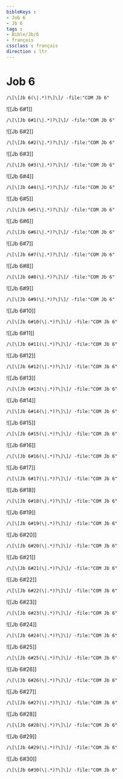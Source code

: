 ```yaml
---
bibleKeys : 
- Job 6
- Jb 6
tags : 
- Bible/Jb/6
- français
cssclass : français
direction : ltr
---
```


# Job 6

```query
/\[\[Jb 6(\|.*)?\]\]/ -file:"COM Jb 6"
```



![[Jb 6#1]]

```query
/\[\[Jb 6#1(\|.*)?\]\]/ -file:"COM Jb 6"
```

![[Jb 6#2]]

```query
/\[\[Jb 6#2(\|.*)?\]\]/ -file:"COM Jb 6"
```

![[Jb 6#3]]

```query
/\[\[Jb 6#3(\|.*)?\]\]/ -file:"COM Jb 6"
```

![[Jb 6#4]]

```query
/\[\[Jb 6#4(\|.*)?\]\]/ -file:"COM Jb 6"
```

![[Jb 6#5]]

```query
/\[\[Jb 6#5(\|.*)?\]\]/ -file:"COM Jb 6"
```

![[Jb 6#6]]

```query
/\[\[Jb 6#6(\|.*)?\]\]/ -file:"COM Jb 6"
```

![[Jb 6#7]]

```query
/\[\[Jb 6#7(\|.*)?\]\]/ -file:"COM Jb 6"
```

![[Jb 6#8]]

```query
/\[\[Jb 6#8(\|.*)?\]\]/ -file:"COM Jb 6"
```

![[Jb 6#9]]

```query
/\[\[Jb 6#9(\|.*)?\]\]/ -file:"COM Jb 6"
```

![[Jb 6#10]]

```query
/\[\[Jb 6#10(\|.*)?\]\]/ -file:"COM Jb 6"
```

![[Jb 6#11]]

```query
/\[\[Jb 6#11(\|.*)?\]\]/ -file:"COM Jb 6"
```

![[Jb 6#12]]

```query
/\[\[Jb 6#12(\|.*)?\]\]/ -file:"COM Jb 6"
```

![[Jb 6#13]]

```query
/\[\[Jb 6#13(\|.*)?\]\]/ -file:"COM Jb 6"
```

![[Jb 6#14]]

```query
/\[\[Jb 6#14(\|.*)?\]\]/ -file:"COM Jb 6"
```

![[Jb 6#15]]

```query
/\[\[Jb 6#15(\|.*)?\]\]/ -file:"COM Jb 6"
```

![[Jb 6#16]]

```query
/\[\[Jb 6#16(\|.*)?\]\]/ -file:"COM Jb 6"
```

![[Jb 6#17]]

```query
/\[\[Jb 6#17(\|.*)?\]\]/ -file:"COM Jb 6"
```

![[Jb 6#18]]

```query
/\[\[Jb 6#18(\|.*)?\]\]/ -file:"COM Jb 6"
```

![[Jb 6#19]]

```query
/\[\[Jb 6#19(\|.*)?\]\]/ -file:"COM Jb 6"
```

![[Jb 6#20]]

```query
/\[\[Jb 6#20(\|.*)?\]\]/ -file:"COM Jb 6"
```

![[Jb 6#21]]

```query
/\[\[Jb 6#21(\|.*)?\]\]/ -file:"COM Jb 6"
```

![[Jb 6#22]]

```query
/\[\[Jb 6#22(\|.*)?\]\]/ -file:"COM Jb 6"
```

![[Jb 6#23]]

```query
/\[\[Jb 6#23(\|.*)?\]\]/ -file:"COM Jb 6"
```

![[Jb 6#24]]

```query
/\[\[Jb 6#24(\|.*)?\]\]/ -file:"COM Jb 6"
```

![[Jb 6#25]]

```query
/\[\[Jb 6#25(\|.*)?\]\]/ -file:"COM Jb 6"
```

![[Jb 6#26]]

```query
/\[\[Jb 6#26(\|.*)?\]\]/ -file:"COM Jb 6"
```

![[Jb 6#27]]

```query
/\[\[Jb 6#27(\|.*)?\]\]/ -file:"COM Jb 6"
```

![[Jb 6#28]]

```query
/\[\[Jb 6#28(\|.*)?\]\]/ -file:"COM Jb 6"
```

![[Jb 6#29]]

```query
/\[\[Jb 6#29(\|.*)?\]\]/ -file:"COM Jb 6"
```

![[Jb 6#30]]

```query
/\[\[Jb 6#30(\|.*)?\]\]/ -file:"COM Jb 6"
```


